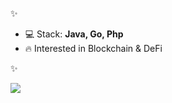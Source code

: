 ✨
- 💻 Stack: **Java, Go, Php**
- 🔥 Interested in Blockchain & DeFi

✨

![](https://github-profile-summary-cards.vercel.app/api/cards/repos-per-language?username=MrClean-code)


